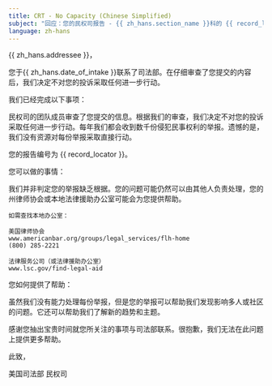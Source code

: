 ```yaml
---
title: CRT - No Capacity (Chinese Simplified)
subject: "回应：您的民权司报告 - {{ zh_hans.section_name }}科的 {{ record_locator }}"
language: zh-hans
---
```

{{ zh_hans.addressee }}，

您于{{ zh_hans.date_of_intake }}联系了司法部。在仔细审查了您提交的内容后，我们决定不对您的投诉采取任何进一步行动。

我们已经完成以下事项：

民权司的团队成员审查了您提交的信息。根据我们的审查，我们决定不对您的投诉采取任何进一步行动。每年我们都会收到数千份侵犯民事权利的举报。遗憾的是，我们没有资源对每份举报采取直接行动。

您的报告编号为 {{ record_locator }}。

您可以做的事情：

我们并非判定您的举报缺乏根据。您的问题可能仍然可以由其他人负责处理，您的州律师协会或本地法律援助办公室可能会为您提供帮助。

    如需查找本地办公室：

    美国律师协会
    www.americanbar.org/groups/legal_services/flh-home
    (800) 285-2221

    法律服务公司（或法律援助办公室）
    www.lsc.gov/find-legal-aid

您如何提供了帮助：

虽然我们没有能力处理每份举报，但是您的举报可以帮助我们发现影响多人或社区的问题。它还可以帮助我们了解新的趋势和主题。

感谢您抽出宝贵时间就您所关注的事项与司法部联系。很抱歉，我们无法在此问题上提供更多帮助。

此致，

美国司法部
民权司
